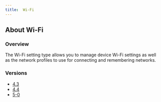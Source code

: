 ```yaml
---
title:  Wi-Fi
---
```


## About Wi-Fi

### Overview

The Wi-Fi setting type allows you to manage device Wi-Fi settings as well as the network profiles to use for connecting and remembering networks.

### Versions

* [4.3](4-3)
* [4.4](4-4)
* [5-0](5-0)